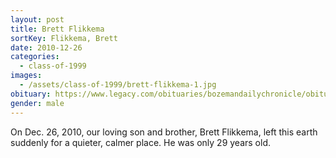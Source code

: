 ```yaml
---
layout: post
title: Brett Flikkema
sortKey: Flikkema, Brett
date: 2010-12-26
categories:
  - class-of-1999
images:
  - /assets/class-of-1999/brett-flikkema-1.jpg
obituary: https://www.legacy.com/obituaries/bozemandailychronicle/obituary.aspx?n=brett-flikkema&pid=147469578
gender: male
---
```

On Dec. 26, 2010, our loving son and brother, Brett Flikkema, left this earth suddenly for a quieter, calmer place. He was only 29 years old.
